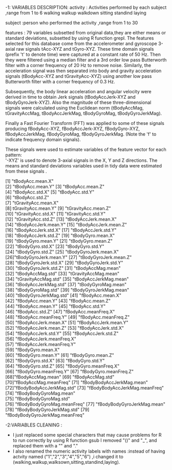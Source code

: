-1:  VARIABLES DESCRIPTION:
activity : Activities performed by each subject ,range from 1 to 6
           walking
           walkup
           walkdown
           sitting
           standind
           laying
           
subject  :person who performed the activity ,range from 1 to 30

features : 79 variables subsetted from original data,they are either means or                
           standard deviations, subsetted by using R function grepl.
           The features selected for this database come from the accelerometer and gyroscope 3-axial raw signals tAcc-XYZ and tGyro-XYZ. These time domain signals (prefix 't' to denote time) were captured at a constant rate of 50 Hz. Then they were filtered using a median filter and a 3rd order low pass Butterworth filter with a corner frequency of 20 Hz to remove noise. Similarly, the acceleration signal was then separated into body and gravity acceleration signals (tBodyAcc-XYZ and tGravityAcc-XYZ) using another low pass Butterworth filter with a corner frequency of 0.3 Hz. 

Subsequently, the body linear acceleration and angular velocity were derived in time to obtain Jerk signals (tBodyAccJerk-XYZ and tBodyGyroJerk-XYZ). Also the magnitude of these three-dimensional signals were calculated using the Euclidean norm (tBodyAccMag, tGravityAccMag, tBodyAccJerkMag, tBodyGyroMag, tBodyGyroJerkMag). 

Finally a Fast Fourier Transform (FFT) was applied to some of these signals producing fBodyAcc-XYZ, fBodyAccJerk-XYZ, fBodyGyro-XYZ, fBodyAccJerkMag, fBodyGyroMag, fBodyGyroJerkMag. (Note the 'f' to indicate frequency domain signals). 

These signals were used to estimate variables of the feature vector for each pattern:  
'-XYZ' is used to denote 3-axial signals in the X, Y and Z directions.
The means and standard deviations  variables used in  tidy data  were estimated from these signals .      
                            
 
 [1] "tBodyAcc.mean.X"                             
 [2] "tBodyAcc.mean.Y"
 [3] "tBodyAcc.mean.Z"                              
 [4] "tBodyAcc.std.X"
 [5] "tBodyAcc.std.Y"                               
 [6] "tBodyAcc.std.Z"  
 [7] "tGravityAcc.mean.X"                       
 [8] tGravityAcc.mean.Y"
 [9] "tGravityAcc.mean.Z"                        
[10] "tGravityAcc.std.X"
[11] "tGravityAcc.std.Y"                         
[12] "tGravityAcc.std.Z"
[13] "tBodyAccJerk.mean.X"                     
[14] "tBodyAccJerk.mean.Y" 
[15] "tBodyAccJerk.mean.Z"                     
[16] "tBodyAccJerk.std.X" 
[17] "tBodyAccJerk.std.Y"                      
[18] "tBodyAccJerk.std.Z" 
[19] "tBodyGyro.mean.X"                          
[19] "tBodyGyro.mean.Y" 
[21] "tBodyGyro.mean.Z"                           
[22] "tBodyGyro.std.X"
[23] "tBodyGyro.std.Y"                            
[24] "tBodyGyro.std.Z"
[25] "tBodyGyroJerk.mean.X"                
[26]"tBodyGyroJerk.mean.Y"
[27] "tBodyGyroJerk.mean.Z"                   
[28] "tBodyGyroJerk.std.X" 
[29] "tBodyGyroJerk.std.Y"                    
[30] "tBodyGyroJerk.std.Z"
[31] "tBodyAccMag.mean"                           
[32] "tBodyAccMag.std"
[33] "tGravityAccMag.mean"                     
[34] "tGravityAccMag.std" 
[35] "tBodyAccJerkMag.mean"                   
[36] "tBodyAccJerkMag.std"
[37] "tBodyGyroMag.mean"                         
[38] "tBodyGyroMag.std" 
[39] "tBodyGyroJerkMag.mean"                  
[40] "tBodyGyroJerkMag.std" 
[41] "fBodyAcc.mean.X"                             
[42] "fBodyAcc.mean.Y"
[43] "fBodyAcc.mean.Z"                              
[44] "fBodyAcc.mean.Y"
[45] "fBodyAcc.std.Y"                               
[46] "fBodyAcc.std.Z"
[47] "fBodyAcc.meanFreq.X"                     
[48] "fBodyAcc.meanFreq.Y"
[49] "fBodyAcc.meanFreq.Z"                     
[50] "fBodyAccJerk.mean.X" 
[51] "fBodyAccJerk.mean.Y"                     
[52] "fBodyAccJerk.mean.Z"
[53] "fBodyAccJerk.std.X"                       
[54] "fBodyAccJerk.std.Y"
[55] "fBodyAccJerk.std.Z"                 
[56] "fBodyAccJerk.meanFreq.X"             
[57] "fBodyAccJerk.meanFreq.Y"             
[59] "fBodyGyro.mean.X"                      
[60] "fBodyGyro.mean.Y" 
[61] "fBodyGyro.mean.Z"                            
[62] "fBodyGyro.std.X"
[63] "fBodyGyro.std.Y"                             
[64] "fBodyGyro.std.Z" 
[65] "fBodyGyro.meanFreq.X"                   
[66] "fBodyGyro.meanFreq.Y" 
[67] "fBodyGyro.meanFreq.Z"                       
[68]"fBodyAccMag.mean"
[69] "fBodyAccMag.std"                        
[70]"fBodyAccMag.meanFreq"
[71] "fBodyBodyAccJerkMag.mean"          
[72]"fBodyBodyAccJerkMag.std"
[73] "fBodyBodyAccJerkMag.meanFreq"          
[74] "fBodyBodyGyroMag.mean"  
[75] "fBodyBodyGyroMag.std"              
[76] "fBodyBodyGyroMag.meanFreq" 
[77] "fBodyBodyGyroJerkMag.mean"          
[78] "fBodyBodyGyroJerkMag.std"
[79] "fBodyBodyGyroJerkMag.meanFreq"

-2:VARIABLES CLEANING :
* I just replaced some special characters that may cause problems for R to run correctly by using R function gsub
I removed "()" and "_", and replaced them with a "" and "."
* I also renamed the numeric activity labels with names :instead of having actvity named ("1","2","3","4","5","6") ,i changed it to (walking,walkup,walksown,sitting,standind,laying).   

